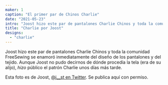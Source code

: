 ```yaml
---
maker: 1
caption: "El primer par de Chinos Charlie"
date: "2021-05-23"
intro: "Joost hizo este par de pantalones Charlie Chinos y toda la comunidad FreeSewing se enamoró inmediatamente del diseño de los pantalones y del tejido. Aunque Joost no pudo decirnos de dónde procedía la tela (era de su alijo), publicó el patrón Charlie unos días después."
title: "Charlie por Joost"
designs:
  - "charlie"
---
```



Joost hizo este par de pantalones Charlie Chinos y toda la comunidad FreeSewing se enamoró inmediatamente del diseño de los pantalones y del tejido. Aunque Joost no pudo decirnos de dónde procedía la tela (era de su alijo), *hizo* público el patrón Charlie unos días más tarde.

Esta foto es de Joost, [@j__st en Twitter](https://twitter.com/j__st). Se publica aquí con permiso.

